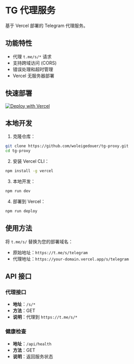 # TG 代理服务

基于 Vercel 部署的 Telegram 代理服务。

## 功能特性

- 代理 `t.me/s/*` 请求
- 支持跨域访问 (CORS)
- 错误处理和超时管理
- Vercel 无服务器部署

## 快速部署

[![Deploy with Vercel](https://vercel.com/button)](https://vercel.com/new/clone?repository-url=https://github.com/woleigedouer/tg-proxy)

## 本地开发

1. 克隆仓库：
```bash
git clone https://github.com/woleigedouer/tg-proxy.git
cd tg-proxy
```

2. 安装 Vercel CLI：
```bash
npm install -g vercel
```

3. 本地开发：
```bash
npm run dev
```

4. 部署到 Vercel：
```bash
npm run deploy
```

## 使用方法

将 `t.me/s/` 替换为您的部署域名：

- 原始地址：`https://t.me/s/telegram`
- 代理地址：`https://your-domain.vercel.app/s/telegram`

## API 接口

### 代理接口
- **地址**：`/s/*`
- **方法**：GET
- **说明**：代理到 `https://t.me/s/*`

### 健康检查
- **地址**：`/api/health`
- **方法**：GET
- **说明**：返回服务状态